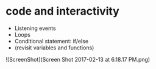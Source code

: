 # code and interactivity

- Listening events
- Loops
- Conditional statement: if/else
- (revisit variables and functions)

![ScreenShot](Screen Shot 2017-02-13 at 6.18.17 PM.png)
